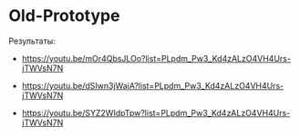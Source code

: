 # Old-Prototype
Результаты:
 - https://youtu.be/mOr4QbsJLOo?list=PLpdm_Pw3_Kd4zALzO4VH4Urs-jTWVsN7N

 - https://youtu.be/dSIwn3jWajA?list=PLpdm_Pw3_Kd4zALzO4VH4Urs-jTWVsN7N

 - https://youtu.be/SYZ2WIdpTpw?list=PLpdm_Pw3_Kd4zALzO4VH4Urs-jTWVsN7N
